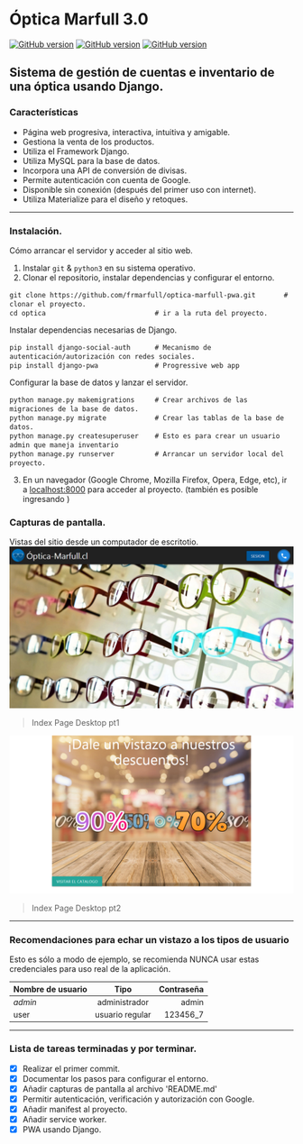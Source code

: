 ﻿# Óptica Marfull 3.0
[![GitHub version](https://img.shields.io/badge/version-0.1-red.svg)](https://github.com/frmarfull/optica-marfull-with-django)
[![GitHub version](https://img.shields.io/badge/Django-3.1-green.svg)](https://github.com/frmarfull/optica-marfull-with-django)
[![GitHub version](https://img.shields.io/badge/Python-3.7-blue.svg)](https://github.com/frmarfull/optica-marfull-with-django)

Sistema de gestión de cuentas e inventario de una óptica usando Django.
------------
### Características

- Página web progresiva, interactiva, intuitiva y amigable.
- Gestiona la venta de los productos.
- Utiliza el Framework Django.
- Utiliza MySQL para la base de datos.
- Incorpora una API de conversión de divisas.
- Permite autenticación con cuenta de Google.
- Disponible sin conexión (después del primer uso con internet).
- Utiliza Materialize para el diseño y retoques.
------------
### Instalación.
Cómo arrancar el servidor y acceder al sitio web.
                
1. Instalar `git` & `python3` en su sistema operativo.
2. Clonar el repositorio, instalar dependencias y configurar el entorno.
```
git clone https://github.com/frmarfull/optica-marfull-pwa.git		# clonar el proyecto.
cd optica				            # ir a la ruta del proyecto.
```

Instalar dependencias necesarias de Django.
```
pip install django-social-auth      # Mecanismo de autenticación/autorización con redes sociales.
pip install django-pwa              # Progressive web app
```

Configurar la base de datos y lanzar el servidor.
```
python manage.py makemigrations		# Crear archivos de las migraciones de la base de datos.
python manage.py migrate		    # Crear las tablas de la base de datos.
python manage.py createsuperuser 	# Esto es para crear un usuario admin que maneja inventario
python manage.py runserver		    # Arrancar un servidor local del proyecto.
```
3. En un navegador (Google Chrome, Mozilla Firefox, Opera, Edge, etc), ir a [localhost:8000](http://127.0.0.1:8000/) para acceder al proyecto. (también es posible ingresando )

### Capturas de pantalla.
Vistas del sitio desde un computador de escritotio.
![](https://github.com/frmarfull/optica-marfull-pwa/blob/master/Capturas%20de%20pantalla/opt-home.png)
> Index Page Desktop pt1

![](https://github.com/frmarfull/optica-marfull-pwa/blob/master/Capturas%20de%20pantalla/opt-home-desc.png)
> Index Page Desktop pt2

------------
### Recomendaciones para echar un vistazo a los tipos de usuario
Esto es sólo a modo de ejemplo, se recomienda NUNCA usar estas credenciales para uso real de la aplicación.

| Nombre de usuario | Tipo | Contraseña |
| :---         |     :---:      |          ---: |
| *admin*   | administrador     | admin    |
| user     | usuario regular       | 123456_7      |
                
------------
### Lista de tareas terminadas y por terminar.

- [x] Realizar el primer commit.
- [x] Documentar los pasos para configurar el entorno.
- [x] Añadir capturas de pantalla al archivo 'README.md'
- [x] Permitir autenticación, verificación y autorización con Google.
- [x] Añadir manifest al proyecto.
- [x] Añadir service worker.
- [x] PWA usando Django.
